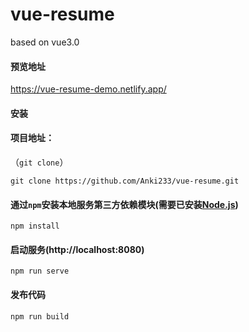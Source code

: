 # vue-resume
based on vue3.0

#### 预览地址
https://vue-resume-demo.netlify.app/

#### 安装

#### 项目地址：

（`git clone`）

```shell
git clone https://github.com/Anki233/vue-resume.git
```

#### 通过`npm`安装本地服务第三方依赖模块(需要已安装[Node.js](https://nodejs.org/))

```shell
npm install
```

#### 启动服务(http://localhost:8080)

```shell
npm run serve
```

#### 发布代码

```shell
npm run build
```
